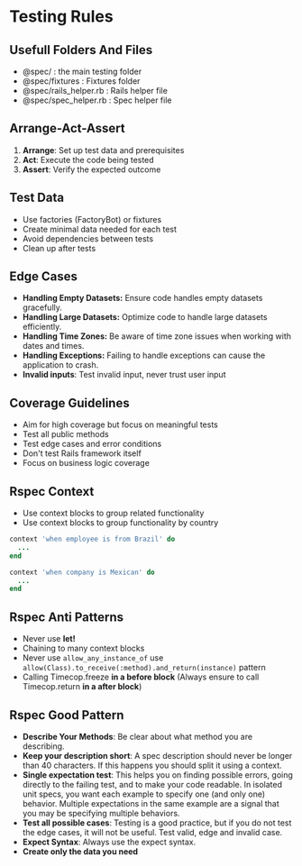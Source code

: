 # Testing Rules

## Usefull Folders And Files
- @spec/ : the main testing folder
- @spec/fixtures : Fixtures folder
- @spec/rails_helper.rb : Rails helper file
- @spec/spec_helper.rb : Spec helper file

## Arrange-Act-Assert
1. **Arrange**: Set up test data and prerequisites
2. **Act**: Execute the code being tested
3. **Assert**: Verify the expected outcome

## Test Data
- Use factories (FactoryBot) or fixtures
- Create minimal data needed for each test
- Avoid dependencies between tests
- Clean up after tests

## Edge Cases
- **Handling Empty Datasets:** Ensure code handles empty datasets gracefully.
- **Handling Large Datasets:** Optimize code to handle large datasets efficiently.
- **Handling Time Zones:** Be aware of time zone issues when working with dates and times.
- **Handling Exceptions:** Failing to handle exceptions can cause the application to crash.
- **Invalid inputs**: Test invalid input, never trust user input

## Coverage Guidelines
- Aim for high coverage but focus on meaningful tests
- Test all public methods
- Test edge cases and error conditions
- Don't test Rails framework itself
- Focus on business logic coverage

## Rspec Context
- Use context blocks to group related functionality
- Use context blocks to group functionality by country
```ruby
context 'when employee is from Brazil' do
  ...
end

context 'when company is Mexican' do
  ...
end
```

## Rspec Anti Patterns
- Never use **let!**
- Chaining to many context blocks
- Never use `allow_any_instance_of` use `allow(Class).to_receive(:method).and_return(instance)` pattern
- Calling Timecop.freeze **in a before block** (Always ensure to call Timecop.return **in a after block**)

## Rspec Good Pattern
- **Describe Your Methods**: Be clear about what method you are describing.
- **Keep your description short**: A spec description should never be longer than 40 characters. If this happens you should split it using a context.
- **Single expectation test**: This helps you on finding possible errors, going directly to the failing test, and to make your code readable. In isolated unit specs, you want each example to specify one (and only one) behavior. Multiple expectations in the same example are a signal that you may be specifying multiple behaviors.
- **Test all possible cases**: Testing is a good practice, but if you do not test the edge cases, it will not be useful. Test valid, edge and invalid case.
- **Expect Syntax**: Always use the expect syntax.
- **Create only the data you need**